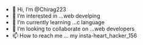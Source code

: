 - 👋 Hi, I’m @Chirag223
- 👀 I’m interested in ...web develping 
- 🌱 I’m currently learning ...c language
- 💞️ I’m looking to collaborate on ...web developers
- 📫 How to reach me ... my insta-heart_hacker_156

<!---
Chirag223/Chirag223 is a ✨ special ✨ repository because its `README.md` (this file) appears on your GitHub profile.
You can click the Preview link to take a look at your changes.
--->
